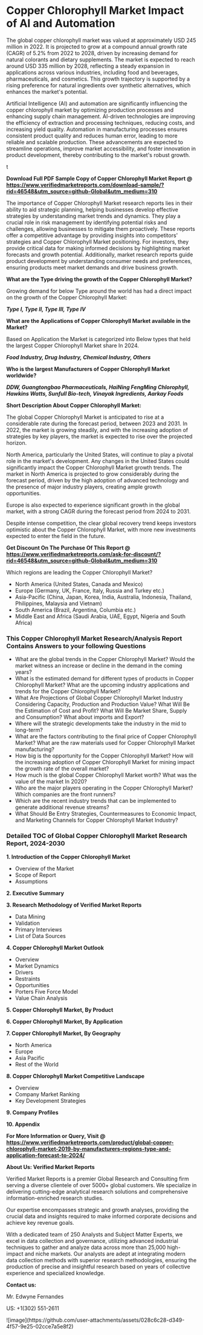 <h1>Copper Chlorophyll Market Impact of AI and Automation</h1><p>The global copper chlorophyll market was valued at approximately USD 245 million in 2022. It is projected to grow at a compound annual growth rate (CAGR) of 5.2% from 2022 to 2028, driven by increasing demand for natural colorants and dietary supplements. The market is expected to reach around USD 335 million by 2028, reflecting a steady expansion in applications across various industries, including food and beverages, pharmaceuticals, and cosmetics. This growth trajectory is supported by a rising preference for natural ingredients over synthetic alternatives, which enhances the market's potential.</p><p>Artificial Intelligence (AI) and automation are significantly influencing the copper chlorophyll market by optimizing production processes and enhancing supply chain management. AI-driven technologies are improving the efficiency of extraction and processing techniques, reducing costs, and increasing yield quality. Automation in manufacturing processes ensures consistent product quality and reduces human error, leading to more reliable and scalable production. These advancements are expected to streamline operations, improve market accessibility, and foster innovation in product development, thereby contributing to the market's robust growth.</p>t</p><p id="" class=""><strong>Download Full PDF Sample Copy of Copper Chlorophyll Market Report @ <a href="https://www.verifiedmarketreports.com/download-sample/?rid=46548&utm_source=github-Global&utm_medium=310" target="_blank">https://www.verifiedmarketreports.com/download-sample/?rid=46548&utm_source=github-Global&utm_medium=310</a></strong></p><p>The importance of&nbsp;Copper Chlorophyll Market research reports lies in their ability to aid strategic planning, helping businesses develop effective strategies by understanding market trends and dynamics. They play a crucial role in risk management by identifying potential risks and challenges, allowing businesses to mitigate them proactively. These reports offer a competitive advantage by providing insights into competitors' strategies and Copper Chlorophyll Market positioning. For investors, they provide critical data for making informed decisions by highlighting market forecasts and growth potential. Additionally, market research reports guide product development by understanding consumer needs and preferences, ensuring products meet market demands and drive business growth.</p><p><strong>What are the&nbsp;Type driving the growth of the Copper Chlorophyll Market?</strong></p><p id="" class="">Growing demand for below Type around the world has had a direct impact on the growth of the Copper Chlorophyll Market:</p><em><strong>Type I, Type II, Type III, Type IV</strong></em></p><strong>What are the&nbsp;Applications&nbsp;of Copper Chlorophyll Market available in the Market?</strong></p><p id="" class="">Based on Application the Market is categorized into Below types that held the largest Copper Chlorophyll Market share In 2024.</p><em><strong>Food Industry, Drug Industry, Chemical Industry, Others</strong></em></p><strong>Who is the largest Manufacturers of Copper Chlorophyll Market worldwide?</strong></p><p><em><strong>DDW, Guangtongbao Pharmaceuticals, HaiNing FengMing Chlorophyll, Hawkins Watts, Sunfull Bio-tech, Vinayak Ingredients, Aarkay Foods</strong></em></p><p id="" class=""><strong>Short Description About Copper Chlorophyll Market:</strong></p><p>The global Copper Chlorophyll Market is anticipated to rise at a considerable rate during the forecast period, between 2023 and 2031. In 2022, the market is growing steadily, and with the increasing adoption of strategies by key players, the market is expected to rise over the projected horizon.</p><p>North America, particularly the United States, will continue to play a pivotal role in the market's development. Any changes in the United States could significantly impact the Copper Chlorophyll Market growth trends. The market in North America is projected to grow considerably during the forecast period, driven by the high adoption of advanced technology and the presence of major industry players, creating ample growth opportunities.</p><p>Europe is also expected to experience significant growth in the global market, with a strong CAGR during the forecast period from 2024 to 2031.</p><p>Despite intense competition, the clear global recovery trend keeps investors optimistic about the Copper Chlorophyll Market, with more new investments expected to enter the field in the future.</p><p id="" class=""><strong>Get Discount On The Purchase Of This Report @ <a href="https://www.verifiedmarketreports.com/ask-for-discount/?rid=46548&utm_source=github-Global&utm_medium=310" target="_blank">https://www.verifiedmarketreports.com/ask-for-discount/?rid=46548&utm_source=github-Global&utm_medium=310</a></strong></p>Which regions are leading the Copper Chlorophyll Market?</p><ul><li>North America (United States, Canada and Mexico)</li><li>Europe (Germany, UK, France, Italy, Russia and Turkey etc.)</li><li>Asia-Pacific (China, Japan, Korea, India, Australia, Indonesia, Thailand, Philippines, Malaysia and Vietnam)</li><li>South America (Brazil, Argentina, Columbia etc.)</li><li>Middle East and Africa (Saudi Arabia, UAE, Egypt, Nigeria and South Africa)</li></ul><h3 id="" class="">This Copper Chlorophyll Market Research/Analysis Report Contains Answers to your following Questions</h3><ul><li>What are the global trends in the Copper Chlorophyll Market? Would the market witness an increase or decline in the demand in the coming years?</li><li>What is the estimated demand for different types of products in Copper Chlorophyll Market? What are the upcoming industry applications and trends for the Copper Chlorophyll Market?</li><li>What Are Projections of Global Copper Chlorophyll Market Industry Considering Capacity, Production and Production Value? What Will Be the Estimation of Cost and Profit? What Will Be Market Share, Supply and Consumption? What about imports and Export?</li><li>Where will the strategic developments take the industry in the mid to long-term?</li><li>What are the factors contributing to the final price of Copper Chlorophyll Market? What are the raw materials used for Copper Chlorophyll Market manufacturing?</li><li>How big is the opportunity for the Copper Chlorophyll Market? How will the increasing adoption of Copper Chlorophyll Market for mining impact the growth rate of the overall market?</li><li>How much is the global Copper Chlorophyll Market worth? What was the value of the market In 2020?</li><li>Who are the major players operating in the Copper Chlorophyll Market? Which companies are the front runners?</li><li>Which are the recent industry trends that can be implemented to generate additional revenue streams?</li><li>What Should Be Entry Strategies, Countermeasures to Economic Impact, and Marketing Channels for Copper Chlorophyll Market Industry?</li></ul><h3 id="" class="">Detailed TOC of Global Copper Chlorophyll Market Research Report, 2024-2030</h3><p id="" class=""><strong>1. Introduction of the Copper Chlorophyll Market</strong></p><ul><li>Overview of the Market</li><li>Scope of Report</li><li>Assumptions</li></ul><p id="" class=""><strong>2. Executive Summary</strong></p><p id="" class=""><strong>3. Research Methodology of Verified Market Reports</strong></p><ul><li>Data Mining</li><li>Validation</li><li>Primary Interviews</li><li>List of Data Sources</li></ul><p id="" class=""><strong>4. Copper Chlorophyll Market Outlook</strong></p><ul><li>Overview</li><li>Market Dynamics</li><li>Drivers</li><li>Restraints</li><li>Opportunities</li><li>Porters Five Force Model</li><li>Value Chain Analysis</li></ul><p id="" class=""><strong>5. Copper Chlorophyll Market, By Product</strong></p><p id="" class=""><strong>6. Copper Chlorophyll Market, By Application</strong></p><p id="" class=""><strong>7. Copper Chlorophyll Market, By Geography</strong></p><ul><li>North America</li><li>Europe</li><li>Asia Pacific</li><li>Rest of the World</li></ul><p id="" class=""><strong>8. Copper Chlorophyll Market Competitive Landscape</strong></p><ul><li>Overview</li><li>Company Market Ranking</li><li>Key Development Strategies</li></ul><p id="" class=""><strong>9. Company Profiles</strong></p><p id="" class=""><strong>10. Appendix</strong></p><p id="" class=""><strong>For More Information or Query, Visit @ <a href="https://www.verifiedmarketreports.com/product/global-copper-chlorophyll-market-2019-by-manufacturers-regions-type-and-application-forecast-to-2024/" target="_blank">https://www.verifiedmarketreports.com/product/global-copper-chlorophyll-market-2019-by-manufacturers-regions-type-and-application-forecast-to-2024/</a></strong></p><p id="" class=""><strong>About Us: Verified Market Reports</strong></p><p id="" class="">Verified Market Reports is a premier Global Research and Consulting firm serving a diverse clientele of over 5000+ global customers. We specialize in delivering cutting-edge analytical research solutions and comprehensive information-enriched research studies.</p><p id="" class="">Our expertise encompasses strategic and growth analyses, providing the crucial data and insights required to make informed corporate decisions and achieve key revenue goals.</p><p id="" class="">With a dedicated team of 250 Analysts and Subject Matter Experts, we excel in data collection and governance, utilizing advanced industrial techniques to gather and analyze data across more than 25,000 high-impact and niche markets. Our analysts are adept at integrating modern data collection methods with superior research methodologies, ensuring the production of precise and insightful research based on years of collective experience and specialized knowledge.</p><p id="" class=""><strong>Contact us:</strong></p><p id="" class="">Mr. Edwyne Fernandes</p><p id="" class="">US: +1(302) 551-2611</p>
![image](https://github.com/user-attachments/assets/028c6c28-d349-4f57-9e25-02cce7a5e8f2)

